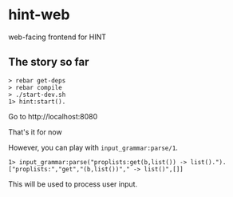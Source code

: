 hint-web
========

web-facing frontend for HINT


The story so far
---------------

    > rebar get-deps
    > rebar compile
    > ./start-dev.sh
    1> hint:start().

Go to http://localhost:8080

That's it for now


However, you can play with `input_grammar:parse/1`.

    1> input_grammar:parse("proplists:get(b,list()) -> list().").
    ["proplists:","get","(b,list())"," -> list()",[]]

This will be used to process user input.